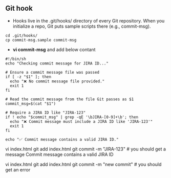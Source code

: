 ## Git hook 

- Hooks live in the .git/hooks/ directory of every Git repository.
When you initialize a repo, Git puts sample scripts there (e.g., commit-msg).

```
cd .git/hooks/
cp commit-msg.sample commit-msg
```

- **vi commit-msg** and add below contant
  
```
#!/bin/sh
echo "Checking commit message for JIRA ID..."

# Ensure a commit message file was passed
if [ -z "$1" ]; then
  echo "❌ No commit message file provided."
  exit 1
fi

# Read the commit message from the file Git passes as $1
commit_msg=$(cat "$1")

# Require a JIRA ID like "JIRA-123"
if ! echo "$commit_msg" | grep -qE '\bJIRA-[0-9]+\b'; then
  echo "❌ Commit message must include a JIRA ID like 'JIRA-123'"
  exit 1
fi

echo "✅ Commit message contains a valid JIRA ID."
```

vi index.html
git add index.html
git commit -m "JIRA-123"    		# you should get a message Commit message contains a valid JIRA ID

vi index.html
git add index.html
git commit -m "new commit"              # you should get an error

